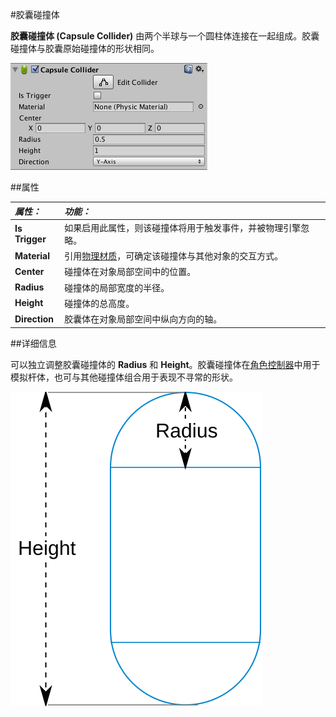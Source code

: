 #胶囊碰撞体

__胶囊碰撞体 (Capsule Collider)__ 由两个半球与一个圆柱体连接在一起组成。胶囊碰撞体与胶囊原始碰撞体的形状相同。


![](../uploads/Main/Inspector-CapsuleCollider.png) 


##属性

|**_属性：_** |**_功能：_** |
|:---|:---|
|__Is Trigger__ |如果启用此属性，则该碰撞体将用于触发事件，并被物理引擎忽略。 |
|__Material__ |引用[物理材质](class-PhysicMaterial.html)，可确定该碰撞体与其他对象的交互方式。 |
|__Center__ |碰撞体在对象局部空间中的位置。 |
|__Radius__ |碰撞体的局部宽度的半径。 |
|__Height__ |碰撞体的总高度。 |
|__Direction__ |胶囊体在对象局部空间中纵向方向的轴。 |


##详细信息

可以独立调整胶囊碰撞体的 __Radius__ 和 __Height__。胶囊碰撞体在[角色控制器](class-CharacterController.html)中用于模拟杆体，也可与其他碰撞体组合用于表现不寻常的形状。

![标准胶囊碰撞体](../uploads/Main/CapsuleColliderDiagram.svg)
